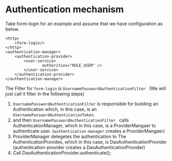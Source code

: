 # Authentication mechanism

Take form-login for an example and assume that we have configuration as below.

	<http>
		<form-login/>
	</http>
	<authentication-manager>
		<authentication-provider>
			<user-service>
					authorities="ROLE_USER" />
			</user-service>
		</authentication-provider>
	</authentication-manager>

The Filter for <code>form-login</code> is <code>UsernamePasswordAuthenticationFilter </code>
(We will just call it filter in the following steps)
1. <code>UsernamePasswordAuthenticationFilter</code> is responsible for building an Authentication which, in this case,
	is an <code>UsernamePasswordAuthenticationToken</code>.
2. and then <code>UsernamePasswordAuthenticationFilter </code> calls AuthenticationManager, which in this case, is a ProviderMangaer to authenticate user. (<code>authentication-manager</code> creates a ProviderMangaer)
3. ProviderManager delegetes the authentication to The AuthenticationProvides, which in this case, is DaoAuthenticationProvider (authentication-provider creates a DaoAuthenticationProvider)
4. Call DaoAuthenticationProvider.authenticate();